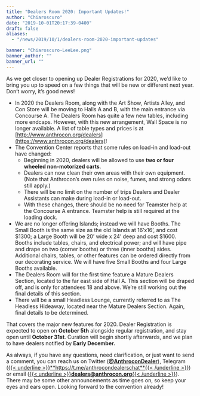 ```yaml
---
title: "Dealers Room 2020: Important Updates!"
author: "Chiaroscuro"
date: "2019-10-01T20:17:39-0400"
draft: false
aliases:
  - "/news/2019/10/1/dealers-room-2020-important-updates"

banner: "Chiaroscuro-LeeLee.png"
banner_author: ""
banner_url: ""
---
```


As we get closer to opening up Dealer Registrations for 2020, we’d like to bring you up to speed on a few things that will be new or different next year. Don’t worry, it’s good news!

- In 2020 the Dealers Room, along with the Art Show, Artists Alley, and Con Store will be moving to Halls A and B, with the main entrance via Concourse A. The Dealers Room has quite a few new tables, including more endcaps. However, with this new arrangement, Wall Space is no longer available. A list of table types and prices is at [http://www.anthrocon.org/dealers](https://www.anthrocon.org/dealers)!
- The Convention Center reports that some rules on load-in and load-out have changed:
  - Beginning in 2020, dealers will be allowed to use **two or four wheeled non-motorized carts**.
  - Dealers can now clean their own areas with their own equipment. (Note that Anthrocon’s own rules on noise, fumes, and strong odors still apply.)
  - There will be no limit on the number of trips Dealers and Dealer Assistants can make during load-in or load-out.
  - With these changes, there should be no need for Teamster help at the Concourse A entrance. Teamster help is still required at the loading dock.
- We are no longer offering Islands; instead we will have Booths. The Small Booth is the same size as the old Islands at 16’x16’, and cost $1300; a Large Booth will be 20’ wide x 24’ deep and cost $1600. Booths include tables, chairs, and electrical power; and will have pipe and drape on two (corner booths) or three (inner booths) sides. Additional chairs, tables, or other features can be ordered directly from our decorating service. We will have five Small Booths and four Large Booths available.
- The Dealers Room will for the first time feature a Mature Dealers Section, located to the far east side of Hall A. This section will be draped off, and is only for attendees 18 and above. We’re still working out the final details of this section.
- There will be a small Headless Lounge, currently referred to as The Headless Hideaway, located near the Mature Dealers Section. Again, final details to be determined.

That covers the major new features for 2020. Dealer Registration is expected to open on **October 5th** alongside regular registration, and stay open until **October 31st**. Curation will begin shortly afterwards, and we plan to have dealers notified by **Early December.**

As always, if you have any questions, need clarification, or just want to send a comment, you can reach us on Twitter ([**@AnthroconDealer**](https://twitter.com/AnthroconDealer)), Telegram ([{{< underline >}}**https://t.me/anthrocondealerschat**{{< /underline >}}](https://t.me/anthrocondealerschat)) or email ([{{< underline >}}**dealers@anthrocon.org**{{< /underline >}}](mailto:dealers@anthrocon.org)). There may be some other announcements as time goes on, so keep your eyes and ears open. Looking forward to the convention already!
